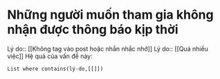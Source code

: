 # Những người muốn tham gia không nhận được thông báo kịp thời
Lý do:: [[Không tag vào post hoặc nhắn nhắc nhở]]
Lý do:: [[Quá nhiều việc]]
Hệ quả của vấn đề này:
```dataview
List where contains(lý-do,[[]])
```
